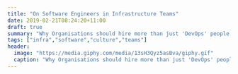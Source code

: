 ```yaml
---
title: "On Software Engineers in Infrastructure Teams"
date: 2019-02-21T08:24:20+11:00
draft: true
summary: "Why Organisations should hire more than just 'DevOps' people for their infra teams."
tags: ["infra","software","culture","teams"]
header:
  image: "https://media.giphy.com/media/13sH3Qyz5asBva/giphy.gif"
  caption: "Why Organisations should hire more than just 'DevOps' people for their infra teams."
---
```



